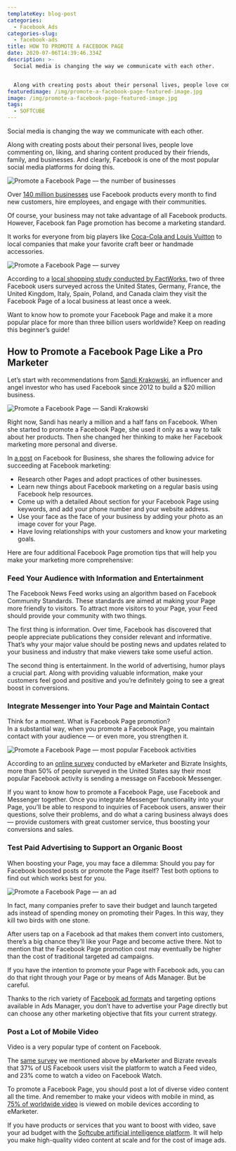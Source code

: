 ```yaml
---
templateKey: blog-post
categories:
  - Facebook Ads
categories-slug:
  - facebook-ads
title: HOW TO PROMOTE A FACEBOOK PAGE
date: 2020-07-06T14:39:46.334Z
description: >-
  Social media is changing the way we communicate with each other. 


  Along with creating posts about their personal lives, people love commenting on, liking, and sharing content produced by their friends, family, and businesses. And clearly, Facebook is one of the most popular social media platforms for doing this.
featuredimage: /img/promote-a-facebook-page-featured-image.jpg
image: /img/promote-a-facebook-page-featured-image.jpg
tags:
  - SOFTCUBE
---
```

<!--StartFragment-->

Social media is changing the way we communicate with each other.

Along with creating posts about their personal lives, people love commenting on, liking, and sharing content produced by their friends, family, and businesses. And clearly, Facebook is one of the most popular social media platforms for doing this.

![Promote a Facebook Page — the number of businesses](https://softcube.com/wp-content/uploads/2020/07/promote-a-facebook-page-number-of-advertisers-1024x576.jpg)

Over [140 million businesses](https://www.facebook.com/iq/insights-to-go/140m-more-than-140-million-businesses-use-facebook-products-every-month-to-find-new-customers-hire-employees-or-engage-with-their-communities/) use Facebook products every month to find new customers, hire employees, and engage with their communities.

Of course, your business may not take advantage of all Facebook products. However, Facebook fan Page promotion has become a marketing standard.

It works for everyone from big players like [Coca-Cola and Louis Vuitton](https://softcube.com/best-facebook-pages-you-should-follow/) to local companies that make your favorite craft beer or handmade accessories.

![Promote a Facebook Page — survey](https://softcube.com/wp-content/uploads/2020/07/promote-a-facebook-page-survey.jpg)

According to a [local shopping study conducted by FactWorks](https://www.facebook.com/business/pages), two of three Facebook users surveyed across the United States, Germany, France, the United Kingdom, Italy, Spain, Poland, and Canada claim they visit the Facebook Page of a local business at least once a week.

Want to know how to promote your Facebook Page and make it a more popular place for more than three billion users worldwide? Keep on reading this beginner’s guide!

## How to Promote a Facebook Page Like a Pro Marketer

Let’s start with recommendations from [Sandi Krakowski](https://www.facebook.com/SandiKrakowskiBiz), an influencer and angel investor who has used Facebook since 2012 to build a $20 million business.

![Promote a Facebook Page — Sandi Krakowski](https://softcube.com/wp-content/uploads/2020/07/promote-a-facebook-page-sandi-krakowski.jpg)

Right now, Sandi has nearly a million and a half fans on Facebook. When she started to promote a Facebook Page, she used it only as a way to talk about her products. Then she changed her thinking to make her Facebook marketing more personal and diverse.

In [a post](https://www.facebook.com/business/news/facebook-page-tips-sandi-krakowski) on Facebook for Business, she shares the following advice for succeeding at Facebook marketing:

* Research other Pages and adopt practices of other businesses.
* Learn new things about Facebook marketing on a regular basis using Facebook help resources.
* Come up with a detailed About section for your Facebook Page using keywords, and add your phone number and your website address.
* Use your face as the face of your business by adding your photo as an image cover for your Page.
* Have loving relationships with your customers and know your marketing goals.

Here are four additional Facebook Page promotion tips that will help you make your marketing more comprehensive:

### Feed Your Audience with Information and Entertainment

The Facebook News Feed works using an algorithm based on Facebook Community Standards. These standards are aimed at making your Page more friendly to visitors. To attract more visitors to your Page, your Feed should provide your community with two things.

The first thing is information. Over time, Facebook has discovered that people appreciate publications they consider relevant and informative. That’s why your major value should be posting news and updates related to your business and industry that make viewers take some useful action.

The second thing is entertainment. In the world of advertising, humor plays a crucial part. Along with providing valuable information, make your customers feel good and positive and you’re definitely going to see a great boost in conversions.

### Integrate Messenger into Your Page and Maintain Contact

Think for a moment. What is Facebook Page promotion?\
In a substantial way, when you promote a Facebook Page, you maintain contact with your audience — or even more, you strengthen it.

![Promote a Facebook Page — most popular Facebook activities](https://softcube.com/wp-content/uploads/2020/07/promote-a-facebook-page-facebook-activities.jpg)

According to an [online survey](https://www.statista.com/statistics/275788/share-of-facebook-user-activities/) conducted by eMarketer and Bizrate Insights, more than 50% of people surveyed in the United States say their most popular Facebook activity is sending a message on Facebook Messenger.

If you want to know how to promote a Facebook Page, use Facebook and Messenger together. Once you integrate Messenger functionality into your Page, you’ll be able to respond to inquiries of Facebook users, answer their questions, solve their problems, and do what a caring business always does — provide customers with great customer service, thus boosting your conversions and sales.

### Test Paid Advertising to Support an Organic Boost

When boosting your Page, you may face a dilemma: Should you pay for Facebook boosted posts or promote the Page itself? Test both options to find out which works best for you.

![Promote a Facebook Page — an ad](https://softcube.com/wp-content/uploads/2020/07/promote-a-facebook-page-ad.jpg)

In fact, many companies prefer to save their budget and launch targeted ads instead of spending money on promoting their Pages. In this way, they kill two birds with one stone.

After users tap on a Facebook ad that makes them convert into customers, there’s a big chance they’ll like your Page and become active there. Not to mention that the Facebook Page promotion cost may eventually be higher than the cost of traditional targeted ad campaigns.

If you have the intention to promote your Page with Facebook ads, you can do that right through your Page or by means of Ads Manager. But be careful.

Thanks to the rich variety of [Facebook ad formats](https://softcube.com/facebook-ad-formats-you-need-to-know/) and targeting options available in Ads Manager, you don’t have to advertise your Page directly but can choose any other marketing objective that fits your current strategy.

### Post a Lot of Mobile Video

Video is a very popular type of content on Facebook.

The [same survey](https://www.statista.com/statistics/275788/share-of-facebook-user-activities/) we mentioned above by eMarketer and Bizrate reveals that 37% of US Facebook users visit the platform to watch a Feed video, and 23% come to watch a video on Facebook Watch.

To promote a Facebook Page, you should post a lot of diverse video content all the time. And remember to make your videos with mobile in mind, as [75% of worldwide video](https://www.facebook.com/business/news/insights/how-to-maximize-the-impact-of-mobile-video) is viewed on mobile devices according to eMarketer.

[](https://video.softcube.com/media/3c1700629ebb9e316fa32aefaad9a4d1.mp4)

If you have products or services that you want to boost with video, save your ad budget with the [Softcube artificial intelligence platform](http://softcube.com/). It will help you make high-quality video content at scale and for the cost of image ads.